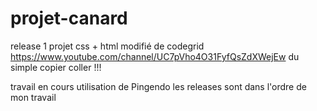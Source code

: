 # projet-canard


release 1 projet css + html modifié de codegrid https://www.youtube.com/channel/UC7pVho4O31FyfQsZdXWejEw
du simple copier coller !!! 

travail en cours utilisation de Pingendo
les releases sont dans l'ordre de mon travail 
